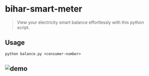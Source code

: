 # bihar-smart-meter
> View your electricity smart balance effortlessly with this python script.


## Usage
`python balance.py <consumer-number>`

## ![demo](https://i.postimg.cc/vB4P1nx6/demo.gif)
